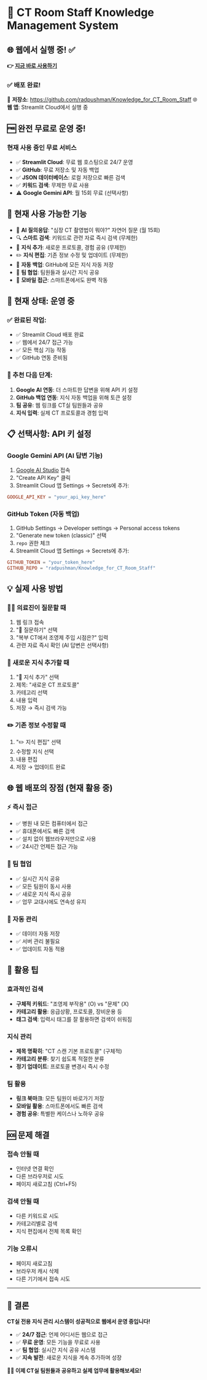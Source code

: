 # 🏥 CT Room Staff Knowledge Management System

## 🌐 웹에서 실행 중! ✅

**👉 [지금 바로 사용하기](https://knowledge-for-ct-room-staff.streamlit.app)**

### ✅ 배포 완료!

📁 **저장소**: https://github.com/radpushman/Knowledge_for_CT_Room_Staff
🌐 **웹 앱**: Streamlit Cloud에서 실행 중

## 🆓 완전 무료로 운영 중!

### 현재 사용 중인 무료 서비스
- ✅ **Streamlit Cloud**: 무료 웹 호스팅으로 24/7 운영
- ✅ **GitHub**: 무료 저장소 및 자동 백업
- ✅ **JSON 데이터베이스**: 로컬 저장으로 빠른 검색
- ✅ **키워드 검색**: 무제한 무료 사용
- ⚠️ **Google Gemini API**: 월 15회 무료 (선택사항)

## 🌟 현재 사용 가능한 기능

- 🤖 **AI 질의응답**: "심장 CT 촬영법이 뭐야?" 자연어 질문 (월 15회)
- 🔍 **스마트 검색**: 키워드로 관련 자료 즉시 검색 (무제한)
- 📝 **지식 추가**: 새로운 프로토콜, 경험 공유 (무제한)
- ✏️ **지식 편집**: 기존 정보 수정 및 업데이트 (무제한)
- 💾 **자동 백업**: GitHub에 모든 지식 자동 저장
- 👥 **팀 협업**: 팀원들과 실시간 지식 공유
- 📱 **모바일 접근**: 스마트폰에서도 완벽 작동

## 🚀 현재 상태: 운영 중

### ✅ 완료된 작업:
- ✅ Streamlit Cloud 배포 완료
- ✅ 웹에서 24/7 접근 가능
- ✅ 모든 핵심 기능 작동
- ✅ GitHub 연동 준비됨

### 🔧 추천 다음 단계:
1. **Google AI 연동**: 더 스마트한 답변을 위해 API 키 설정
2. **GitHub 백업 연동**: 지식 자동 백업을 위해 토큰 설정
3. **팀 공유**: 웹 링크를 CT실 팀원들과 공유
4. **지식 입력**: 실제 CT 프로토콜과 경험 입력

## 📋 선택사항: API 키 설정

### Google Gemini API (AI 답변 기능)
1. [Google AI Studio](https://makersuite.google.com/app/apikey) 접속
2. "Create API Key" 클릭
3. Streamlit Cloud 앱 Settings → Secrets에 추가:
```toml
GOOGLE_API_KEY = "your_api_key_here"
```

### GitHub Token (자동 백업)
1. GitHub Settings → Developer settings → Personal access tokens
2. "Generate new token (classic)" 선택
3. `repo` 권한 체크
4. Streamlit Cloud 앱 Settings → Secrets에 추가:
```toml
GITHUB_TOKEN = "your_token_here"
GITHUB_REPO = "radpushman/Knowledge_for_CT_Room_Staff"
```

## 💡 실제 사용 방법

### 👨‍⚕️ 의료진이 질문할 때
1. 웹 링크 접속
2. "💬 질문하기" 선택
3. "복부 CT에서 조영제 주입 시점은?" 입력
4. 관련 자료 즉시 확인 (AI 답변은 선택사항)

### 📝 새로운 지식 추가할 때
1. "📝 지식 추가" 선택
2. 제목: "새로운 CT 프로토콜"
3. 카테고리 선택
4. 내용 입력
5. 저장 → 즉시 검색 가능

### ✏️ 기존 정보 수정할 때
1. "✏️ 지식 편집" 선택
2. 수정할 지식 선택
3. 내용 편집
4. 저장 → 업데이트 완료

## 🌐 웹 배포의 장점 (현재 활용 중)

### ⚡ 즉시 접근
- ✅ 병원 내 모든 컴퓨터에서 접근
- ✅ 휴대폰에서도 빠른 검색
- ✅ 설치 없이 웹브라우저만으로 사용
- ✅ 24시간 언제든 접근 가능

### 👥 팀 협업
- ✅ 실시간 지식 공유
- ✅ 모든 팀원이 동시 사용
- ✅ 새로운 지식 즉시 공유
- ✅ 업무 교대시에도 연속성 유지

### 💾 자동 관리
- ✅ 데이터 자동 저장
- ✅ 서버 관리 불필요
- ✅ 업데이트 자동 적용

## 🎯 활용 팁

### 효과적인 검색
- **구체적 키워드**: "조영제 부작용" (O) vs "문제" (X)
- **카테고리 활용**: 응급상황, 프로토콜, 장비운용 등
- **태그 검색**: 입력시 태그를 잘 활용하면 검색이 쉬워짐

### 지식 관리
- **제목 명확히**: "CT 스캔 기본 프로토콜" (구체적)
- **카테고리 분류**: 찾기 쉽도록 적절한 분류
- **정기 업데이트**: 프로토콜 변경시 즉시 수정

### 팀 활용
- **링크 북마크**: 모든 팀원이 바로가기 저장
- **모바일 활용**: 스마트폰에서도 빠른 검색
- **경험 공유**: 특별한 케이스나 노하우 공유

## 🆘 문제 해결

### 접속 안될 때
- 인터넷 연결 확인
- 다른 브라우저로 시도
- 페이지 새로고침 (Ctrl+F5)

### 검색 안될 때
- 다른 키워드로 시도
- 카테고리별로 검색
- 지식 편집에서 전체 목록 확인

### 기능 오류시
- 페이지 새로고침
- 브라우저 캐시 삭제
- 다른 기기에서 접속 시도

---

## 🎯 결론

**CT실 전용 지식 관리 시스템이 성공적으로 웹에서 운영 중입니다!**

- ✅ **24/7 접근**: 언제 어디서든 웹으로 접근
- ✅ **무료 운영**: 모든 기능을 무료로 사용
- ✅ **팀 협업**: 실시간 지식 공유 시스템
- ✅ **지속 발전**: 새로운 지식을 계속 추가하며 성장

**👨‍⚕️ 이제 CT실 팀원들과 공유하고 실제 업무에 활용해보세요!**
